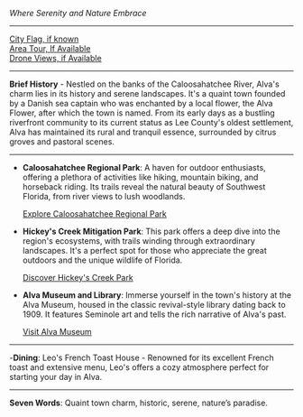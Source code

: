*Where Serenity and Nature Embrace*

---

[City Flag, if known](https://www.google.com/search?tbm=isch&q=Alva+FL+Flag+Picture)  
[Area Tour, If Available](https://www.youtube.com/results?search_query=Alva+FL+4k+tour)  
[Drone Views, if Available](https://www.youtube.com/results?search_query=Alva+FL+4k+drone)

---

**Brief History** - Nestled on the banks of the Caloosahatchee River, Alva's charm lies in its history and serene landscapes. It's a quaint town founded by a Danish sea captain who was enchanted by a local flower, the Alva Flower, after which the town is named. From its early days as a bustling riverfront community to its current status as Lee County's oldest settlement, Alva has maintained its rural and tranquil essence, surrounded by citrus groves and pastoral scenes.

---

- **Caloosahatchee Regional Park**: A haven for outdoor enthusiasts, offering a plethora of activities like hiking, mountain biking, and horseback riding. Its trails reveal the natural beauty of Southwest Florida, from river views to lush woodlands.

  [Explore Caloosahatchee Regional Park](https://www.youtube.com/results?search_query=Alva+FL+Caloosahatchee+Regional+Park)

- **Hickey's Creek Mitigation Park**: This park offers a deep dive into the region's ecosystems, with trails winding through extraordinary landscapes. It's a perfect spot for those who appreciate the great outdoors and the unique wildlife of Florida.

  [Discover Hickey's Creek Park](https://www.youtube.com/results?search_query=Alva+FL+Hickey's+Creek+Mitigation+Park)

- **Alva Museum and Library**: Immerse yourself in the town's history at the Alva Museum, housed in the classic revival-style library dating back to 1909. It features Seminole art and tells the rich narrative of Alva's past.

  [Visit Alva Museum](https://www.youtube.com/results?search_query=Alva+FL+Museum)

---

-**Dining**: Leo's French Toast House - Renowned for its excellent French toast and extensive menu, Leo's offers a cozy atmosphere perfect for starting your day in Alva.

---

**Seven Words**: Quaint town charm, historic, serene, nature’s paradise.